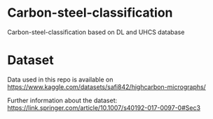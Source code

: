# Carbon-steel-classification
Carbon-steel-classification based on DL and UHCS database 
# Dataset 
Data used in this repo is available on https://www.kaggle.com/datasets/safi842/highcarbon-micrographs/

Further information about the dataset: https://link.springer.com/article/10.1007/s40192-017-0097-0#Sec3
